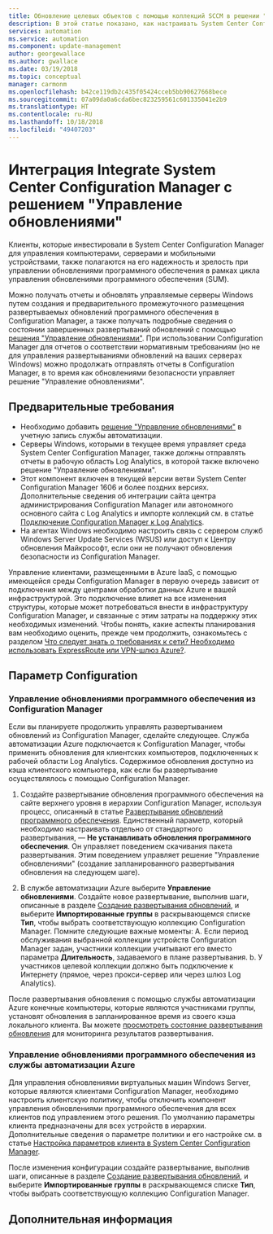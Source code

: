 ```yaml
---
title: Обновление целевых объектов с помощью коллекций SCCM в решении "Управление обновлениями" службы автоматизации Azure
description: В этой статье показано, как настраивать System Center Configuration Manager с помощью этого решения для управления обновлениями компьютеров, управляемых SCCM.
services: automation
ms.service: automation
ms.component: update-management
author: georgewallace
ms.author: gwallace
ms.date: 03/19/2018
ms.topic: conceptual
manager: carmonm
ms.openlocfilehash: b42ce119db2c435f05424cceb5bb90627668bece
ms.sourcegitcommit: 07a09da0a6cda6bec823259561c601335041e2b9
ms.translationtype: HT
ms.contentlocale: ru-RU
ms.lasthandoff: 10/18/2018
ms.locfileid: "49407203"
---
```

# <a name="integrate-system-center-configuration-manager-with-update-management"></a>Интеграция Integrate System Center Configuration Manager с решением "Управление обновлениями"

Клиенты, которые инвестировали в System Center Configuration Manager для управления компьютерами, серверами и мобильными устройствами, также полагаются на его надежность и зрелость при управлении обновлениями программного обеспечения в рамках цикла управления обновлениями программного обеспечения (SUM).

Можно получать отчеты и обновлять управляемые серверы Windows путем создания и предварительного промежуточного размещения развертываемых обновлений программного обеспечения в Configuration Manager, а также получать подробные сведения о состоянии завершенных развертываний обновлений с помощью [решения "Управление обновлениями"](automation-update-management.md). При использовании Configuration Manager для отчетов о соответствии нормативным требованиям (но не для управления развертываниями обновлений на ваших серверах Windows) можно продолжать отправлять отчеты в Configuration Manager, в то время как обновлениями безопасности управляет решение "Управление обновлениями".

## <a name="prerequisites"></a>Предварительные требования

* Необходимо добавить [решение "Управление обновлениями"](automation-update-management.md) в учетную запись службы автоматизации.
* Серверы Windows, которыми в текущее время управляет среда System Center Configuration Manager, также должны отправлять отчеты в рабочую область Log Analytics, в которой также включено решение "Управление обновлениями".
* Этот компонент включен в текущей версии ветви System Center Configuration Manager 1606 и более поздних версиях. Дополнительные сведения об интеграции сайта центра администрирования Configuration Manager или автономного основного сайта с Log Analytics и импорте коллекций см. в статье [Подключение Configuration Manager к Log Analytics](../log-analytics/log-analytics-sccm.md).  
* На агентах Windows необходимо настроить связь с сервером служб Windows Server Update Services (WSUS) или доступ к Центру обновления Майкрософт, если они не получают обновления безопасности из Configuration Manager.   

Управление клиентами, размещенными в Azure IaaS, с помощью имеющейся среды Configuration Manager в первую очередь зависит от подключения между центрами обработки данных Azure и вашей инфраструктурой. Это подключение влияет на все изменения структуры, которые может потребоваться внести в инфраструктуру Configuration Manager, и связанные с этим затраты на поддержку этих необходимых изменений. Чтобы понять, какие аспекты планирования вам необходимо оценить, прежде чем продолжить, ознакомьтесь с разделом [Что следует знать о требованиях к сети? Необходимо использовать ExpressRoute или VPN-шлюз Azure?](/sccm/core/understand/configuration-manager-on-azure#networking).

## <a name="configuration"></a>Параметр Configuration

### <a name="manage-software-updates-from-configuration-manager"></a>Управление обновлениями программного обеспечения из Configuration Manager 

Если вы планируете продолжить управлять развертыванием обновлений из Configuration Manager, сделайте следующее. Служба автоматизации Azure подключается к Configuration Manager, чтобы применить обновления для клиентских компьютеров, подключенных к рабочей области Log Analytics. Содержимое обновления доступно из кэша клиентского компьютера, как если бы развертывание осуществлялось с помощью Configuration Manager.

1. Создайте развертывание обновления программного обеспечения на сайте верхнего уровня в иерархии Configuration Manager, используя процесс, описанный в статье [Развертывание обновлений программного обеспечения](/sccm/sum/deploy-use/deploy-software-updates). Единственный параметр, который необходимо настраивать отдельно от стандартного развертывания, — **Не устанавливать обновления программного обеспечения**. Он управляет поведением скачивания пакета развертывания. Этим поведением управляет решение "Управление обновлениями" (создание запланированного развертывания обновления на следующем шаге).

1. В службе автоматизации Azure выберите **Управление обновлениями**. Создайте новое развертывание, выполнив шаги, описанные в разделе [Создание развертывания обновлений](automation-tutorial-update-management.md#schedule-an-update-deployment), и выберите **Импортированные группы** в раскрывающемся списке **Тип**, чтобы выбрать соответствующую коллекцию Configuration Manager. Помните следующие важные моменты: А. Если период обслуживания выбранной коллекции устройств Configuration Manager задан, участники коллекции учитывают его вместо параметра **Длительность**, задаваемого в плане развертывания.
    b. У участников целевой коллекции должно быть подключение к Интернету (прямое, через прокси-сервер или через шлюз Log Analytics).

После развертывания обновления с помощью службы автоматизации Azure конечные компьютеры, которые являются участниками группы, установят обновления в запланированное время из своего кэша локального клиента. Вы можете [просмотреть состояние развертывания обновления](automation-tutorial-update-management.md#view-results-of-an-update-deployment) для мониторинга результатов развертывания.

### <a name="manage-software-updates-from-azure-automation"></a>Управление обновлениями программного обеспечения из службы автоматизации Azure

Для управления обновлениями виртуальных машин Windows Server, которые являются клиентами Configuration Manager, необходимо настроить клиентскую политику, чтобы отключить компонент управления обновлениями программного обеспечения для всех клиентов под управлением этого решения. По умолчанию параметры клиента предназначены для всех устройств в иерархии. Дополнительные сведения о параметре политики и его настройке см. в статье [Настройка параметров клиента в System Center Configuration Manager](/sccm/core/clients/deploy/configure-client-settings).

После изменения конфигурации создайте развертывание, выполнив шаги, описанные в разделе [Создание развертывания обновлений](automation-tutorial-update-management.md#schedule-an-update-deployment), и выберите **Импортированные группы** в раскрывающемся списке **Тип**, чтобы выбрать соответствующую коллекцию Configuration Manager.

## <a name="next-steps"></a>Дополнительная информация
